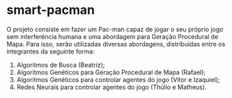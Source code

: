 # smart-pacman

O projeto consiste em fazer um Pac-man capaz de jogar o seu próprio jogo sem interferência humana e uma abordagem para Geração Procedural de Mapa. Para isso, serão utilizadas diversas abordagens, distribuídas entre os integrantes da seguinte forma:

1) Algoritmos de Busca (Beatriz);
2) Algoritmos Genéticos para Geração Procedural de Mapa (Rafael);
3) Algoritmos Genéticos para controlar agentes do jogo (Vítor e Izaquiel);
4) Redes Neurais para controlar agentes do jogo (Thúlio e Matheus).
